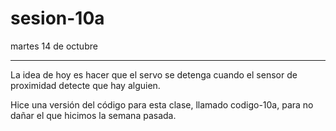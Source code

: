 # sesion-10a

martes 14 de octubre

---

La idea de hoy es hacer que el servo se detenga cuando el sensor de proximidad detecte que hay alguien.

Hice una versión del código para esta clase, llamado codigo-10a, para no dañar el que hicimos la semana pasada.